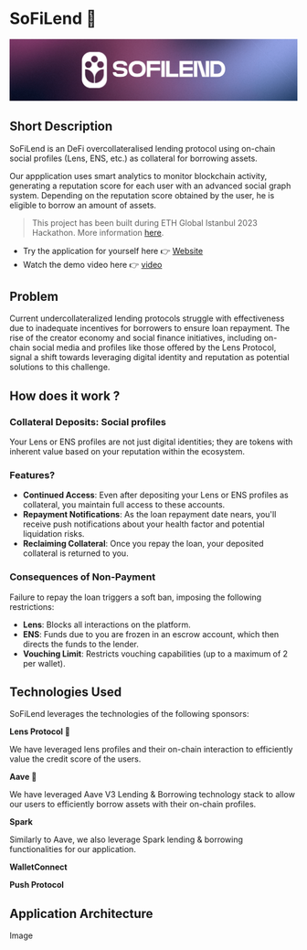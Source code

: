 # SoFiLend 🌱

![Banner](assets/banner.png)

## Short Description

SoFiLend is an DeFi overcollateralised lending protocol using on-chain social profiles (Lens, ENS, etc.) as collateral for borrowing assets.

Our appplication uses smart analytics to monitor blockchain activity, generating a reputation score for each user with an advanced social graph system. Depending on the reputation score obtained by the user, he is eligible to borrow an amount of assets. 

> This project has been built during ETH Global Istanbul 2023 Hackathon. More information [here](https://ethglobal.com/events/istanbul).

- Try the application for yourself here 👉 [Website](https://www.youtube.com/)
- Watch the demo video here 👉 [video](https://www.youtube.com/)

## Problem

Current undercollateralized lending protocols struggle with effectiveness due to inadequate incentives for borrowers to ensure loan repayment. The rise of the creator economy and social finance initiatives, including on-chain social media and profiles like those offered by the Lens Protocol, signal a shift towards leveraging digital identity and reputation as potential solutions to this challenge.

## How does it work ?

### Collateral Deposits: Social profiles

Your Lens or ENS profiles are not just digital identities; they are tokens with inherent value based on your reputation within the ecosystem. 

### Features?

- **Continued Access**: Even after depositing your Lens or ENS profiles as collateral, you maintain full access to these accounts.
- **Repayment Notifications**: As the loan repayment date nears, you'll receive push notifications about your health factor and potential liquidation risks.
- **Reclaiming Collateral**: Once you repay the loan, your deposited collateral is returned to you.

### Consequences of Non-Payment

Failure to repay the loan triggers a soft ban, imposing the following restrictions:

- **Lens**: Blocks all interactions on the platform.
- **ENS**: Funds due to you are frozen in an escrow account, which then directs the funds to the lender.
- **Vouching Limit**: Restricts vouching capabilities (up to a maximum of 2 per wallet).


## Technologies Used

SoFiLend leverages the technologies of the following sponsors:

**Lens Protocol 🌿**

We have leveraged lens profiles and their on-chain interaction to efficiently value the credit score of the users.

**Aave 👻**

We have leveraged Aave V3 Lending & Borrowing technology stack to allow our users to efficiently borrow assets with their on-chain profiles.

**Spark** 

Similarly to Aave, we also leverage Spark lending & borrowing functionalities for our application.

**WalletConnect**

**Push Protocol**
    
## Application Architecture

Image <Here>

